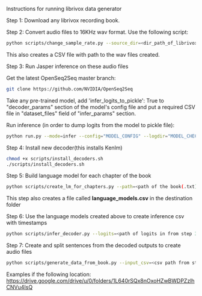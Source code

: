 Instructions for running librivox data generator

Step 1:
Download any librivox recording book.

Step 2:
Convert audio files to 16KHz wav format.
Use the following script:
``` bash
python scripts/change_sample_rate.py --source_dir=<dir_path_of_librivox_audiofiles> --target_dir=<output_directory> --out_csv=True
```
This also creates a CSV file with path to the wav files created.


Step 3:
Run Jasper inference on these audio files

Get the latest OpenSeq2Seq master branch:
```bash
git clone https://github.com/NVIDIA/OpenSeq2Seq
```
Take any pre-trained model, add 'infer_logits_to_pickle': True to "decoder_params" section of the model's config file and put a required CSV file in "dataset_files" field of "infer_params" section.

Run inference (in order to dump logits from the model to pickle file):
```bash
python run.py --mode=infer --config="MODEL_CONFIG" --logdir="MODEL_CHECKPOINT_DIR" --num_gpus=1 --batch_size_per_gpu=1 --decoder_params/use_language_model=False --infer_output_file=model_output.pickle
```

Step 4: Install new decoder(this installs Kenlm)
```bash
chmod +x scripts/install_decoders.sh
./scripts/install_decoders.sh
```

Step 5: Build language model for each chapter of the book
```bash
python scripts/create_lm_for_chapters.py --path=<path of the book(.txt)> --wav_csv=<path of csv in created in step2> --ngrams=3 --output_path=<path where you want to store the language models>
```
This step also creates a file called <b>language_models.csv</b> in the destination folder

Step 6: Use the language models created above to create inference csv with timestamps
```bash
python scripts/infer_decoder.py --logits=<path of logits in from step 3> --labels=<path of language model csv> --alpha=4 --beta=1 --beam_width=128 --mode=lm --infer_output_file=<output_csv_file>
```

Step 7: Create and split sentences from the decoded outputs to create audio files
```bash
python scripts/generate_data_from_book.py --input_csv=<csv path from step 6> --book_path=<path of the book(.txt)> output_path=<output_dir>
```

Examples if the following location:
https://drive.google.com/drive/u/0/folders/1L640rSQx8nOxoHZwBWDPZzlhCNVu4IsQ